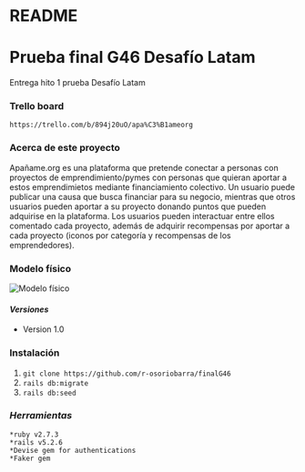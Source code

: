 # README

# Prueba final G46 Desafío Latam

Entrega hito 1 prueba Desafío Latam

### **Trello board**
`https://trello.com/b/894j20uO/apa%C3%B1ameorg`
### **Acerca de este proyecto**
Apañame.org es una plataforma que pretende conectar a personas con proyectos de emprendimiento/pymes con personas que quieran aportar a estos emprendimietos mediante financiamiento colectivo. Un usuario puede publicar una causa que busca financiar para su negocio, mientras que otros usuarios pueden aportar a su proyecto donando puntos que pueden adquirise en la plataforma. Los usuarios pueden interactuar entre ellos comentado cada proyecto, además de adquirir recompensas por aportar a cada proyecto (iconos por categoría y recompensas de los emprendedores).

### **Modelo físico**
![Modelo físico](https://trello.com/1/cards/61a1e506085b4d296d1e51f7/attachments/61a42d2311648b505bca774c/download/apa%C3%B1ame.jpg)

#### *Versiones*
- Version 1.0 
### **Instalación**
  1. `git clone https://github.com/r-osoriobarra/finalG46`
  2. `rails db:migrate`
  3. `rails db:seed`
### *Herramientas*
    *ruby v2.7.3
    *rails v5.2.6
    *Devise gem for authentications
    *Faker gem
